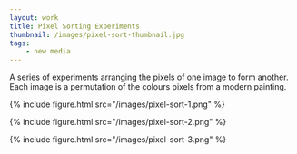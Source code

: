 ```yaml
---
layout: work
title: Pixel Sorting Experiments
thumbnail: /images/pixel-sort-thumbnail.jpg
tags:
    - new media
---
```


A series of experiments arranging the pixels of one image to form another.
Each image is a permutation of the colours pixels from a modern painting.

{% include figure.html src="/images/pixel-sort-1.png" %}

{% include figure.html src="/images/pixel-sort-2.png" %}

{% include figure.html src="/images/pixel-sort-3.png" %}

